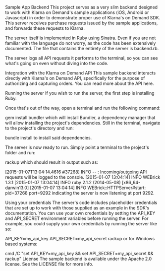 Sample App Backend
This project serves as a very slim backend designed to work with Klarna on Demand's sample applications (iOS, Android or Javascript) in order to demonstrate proper use of Klarna's on Demand SDK. This server receives purchase requests issued by the sample applications, and forwards these requests to Klarna.

The server itself is implemented in Ruby using Sinatra. Even if you are not familiar with the language do not worry, as the code has been extensively documented. The file that contains the entirety of the server is backend.rb.

The server logs all API requests it performs to the terminal, so you can see what's going on even without diving into the code.

Integration with the Klarna on Demand API
This sample backend interacts directly with Klarna's on Demand API, specifically for the purpose of authorizing and capturing orders. You can read more about the API here.

Running the server
If you wish to run the server, the first step is installing Ruby.

Once that's out of the way, open a terminal and run the following command:

gem install bundler
which will install Bundler, a dependency manager that will allow installing the project's dependencies. Still in the terminal, navigate to the project's directory and run:

bundle install
to install said dependencies.

The server is now ready to run. Simply point a terminal to the project's folder and run:

rackup
which should result in output such as:

[2015-01-07T13:04:14.4616 #37268]  INFO -- : Incoming/outgoing API requests will be logged to the console.
[2015-01-07 13:04:14] INFO  WEBrick 1.3.1
[2015-01-07 13:04:14] INFO  ruby 2.1.2 (2014-05-08) [x86_64-darwin13.0]
[2015-01-07 13:04:14] INFO  WEBrick::HTTPServer#start: pid=37268 port=9292
indicating the server is now listening at port 9292.

Using your credentials
The server's code includes placeholder credentials that are set up to work with those supplied as an example in the SDK's documentation. You can use your own credentials by setting the API_KEY and API_SECRET environment variables before running the server. For example, you could supply your own credentials by running the server like so:

API_KEY=my_api_key API_SECRET=my_api_secret rackup
or for Windows based systems:

cmd /C "set API_KEY=my_api_key && set API_SECRET=my_api_secret && rackup"
License
The sample backend is available under the Apache 2.0 license. See the LICENSE file for more info.
